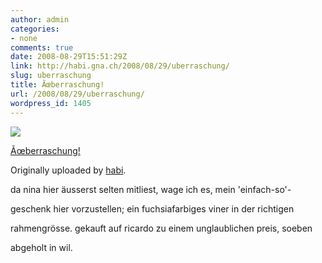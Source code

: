 ```yaml
---
author: admin
categories:
- none
comments: true
date: 2008-08-29T15:51:29Z
link: http://habi.gna.ch/2008/08/29/uberraschung/
slug: uberraschung
title: Ãœberraschung!
url: /2008/08/29/uberraschung/
wordpress_id: 1405
---
```


[![](http://farm4.static.flickr.com/3057/2808172565_ac71406081_m.jpg)](http://www.flickr.com/photos/habi/2808172565/)
   

 
  [Ãœberraschung!](http://www.flickr.com/photos/habi/2808172565/)
    

  Originally uploaded by [habi](http://www.flickr.com/people/habi/).
 



da nina hier äusserst selten mitliest, wage ich es, mein 'einfach-so'-  

geschenk hier vorzustellen; ein fuchsiafarbiges viner in der richtigen  

rahmengrösse. gekauft auf ricardo zu einem unglaublichen preis, soeben  

abgeholt in wil.
  

